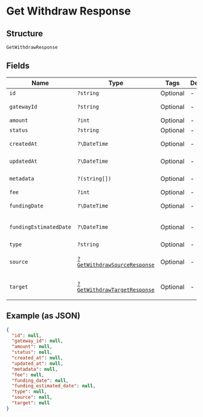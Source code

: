 
# Get Withdraw Response

## Structure

`GetWithdrawResponse`

## Fields

| Name | Type | Tags | Description | Getter | Setter |
|  --- | --- | --- | --- | --- | --- |
| `id` | `?string` | Optional | - | getId(): ?string | setId(?string id): void |
| `gatewayId` | `?string` | Optional | - | getGatewayId(): ?string | setGatewayId(?string gatewayId): void |
| `amount` | `?int` | Optional | - | getAmount(): ?int | setAmount(?int amount): void |
| `status` | `?string` | Optional | - | getStatus(): ?string | setStatus(?string status): void |
| `createdAt` | `?\DateTime` | Optional | - | getCreatedAt(): ?\DateTime | setCreatedAt(?\DateTime createdAt): void |
| `updatedAt` | `?\DateTime` | Optional | - | getUpdatedAt(): ?\DateTime | setUpdatedAt(?\DateTime updatedAt): void |
| `metadata` | `?(string[])` | Optional | - | getMetadata(): ?array | setMetadata(?array metadata): void |
| `fee` | `?int` | Optional | - | getFee(): ?int | setFee(?int fee): void |
| `fundingDate` | `?\DateTime` | Optional | - | getFundingDate(): ?\DateTime | setFundingDate(?\DateTime fundingDate): void |
| `fundingEstimatedDate` | `?\DateTime` | Optional | - | getFundingEstimatedDate(): ?\DateTime | setFundingEstimatedDate(?\DateTime fundingEstimatedDate): void |
| `type` | `?string` | Optional | - | getType(): ?string | setType(?string type): void |
| `source` | [`?GetWithdrawSourceResponse`](../../doc/models/get-withdraw-source-response.md) | Optional | - | getSource(): ?GetWithdrawSourceResponse | setSource(?GetWithdrawSourceResponse source): void |
| `target` | [`?GetWithdrawTargetResponse`](../../doc/models/get-withdraw-target-response.md) | Optional | - | getTarget(): ?GetWithdrawTargetResponse | setTarget(?GetWithdrawTargetResponse target): void |

## Example (as JSON)

```json
{
  "id": null,
  "gateway_id": null,
  "amount": null,
  "status": null,
  "created_at": null,
  "updated_at": null,
  "metadata": null,
  "fee": null,
  "funding_date": null,
  "funding_estimated_date": null,
  "type": null,
  "source": null,
  "target": null
}
```

